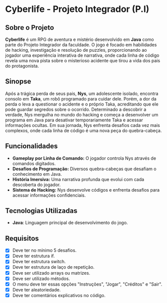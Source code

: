 # Cyberlife - Projeto Integrador (P.I)

## Sobre o Projeto
**Cyberlife** é um RPG de aventura e mistério desenvolvido em **Java** como parte do Projeto Integrador da faculdade. O jogo é focado em habilidades de hacking, investigação e resolução de puzzles, proporcionando ao jogador uma experiência interativa de narrativa, onde cada linha de código revela uma nova pista sobre o misterioso acidente que tirou a vida dos pais do protagonista.

## Sinopse
Após a trágica perda de seus pais, **Nys**, um adolescente isolado, encontra consolo em **Taka**, um robô programado para cuidar dele. Porém, a dor da perda o leva a questionar o acidente e o próprio Taka, acreditando que ele pode guardar segredos sobre o ocorrido. Determinado a descobrir a verdade, Nys mergulha no mundo do hacking e começa a desenvolver um programa em Java para desativar temporariamente Taka e acessar informações ocultas. Em sua jornada, Nys enfrenta desafios cada vez mais complexos, onde cada linha de código é uma nova peça do quebra-cabeça.

## Funcionalidades
- **Gameplay por Linha de Comando:** O jogador controla Nys através de comandos digitados.
- **Desafios de Programação:** Diversos quebra-cabeças que desafiam o conhecimento em Java.
- **História Imersiva:** Uma narrativa profunda que evolui com cada descoberta do jogador.
- **Sistema de Hacking:** Nys desenvolve códigos e enfrenta desafios para acessar informações confidenciais.

## Tecnologias Utilizadas
- **Java**: Linguagem principal de desenvolvimento do jogo.

## Requisitos
- [x] Deve ter no mínimo 5 desafios. 
- [x] Deve ter estrutura if.
- [x] Deve ter estrutura switch.
- [x] Deve ter estrutura de laço de repetição.
- [x] Deve ser utilizado arrays ou matrizes.
- [x] Deve ser utilizado métodos.
- [x] O menu deve ter essas opções "Instruções", "Jogar", "Créditos" e "Sair".
- [x] Deve ter aleatoriedade.
- [x] Deve ter comentários explicativos no código.